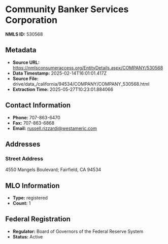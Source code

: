 # Community Banker Services Corporation

**NMLS ID:** 530568

## Metadata
- **Source URL:** https://nmlsconsumeraccess.org/EntityDetails.aspx/COMPANY/530568
- **Data Timestamp:** 2025-02-14T16:01:01.417Z
- **Source File:** drive/data_/california/94534/COMPANY/COMPANY_530568.html
- **Extraction Time:** 2025-05-27T10:23:01.884066

## Contact Information
- **Phone:** 707-863-6470
- **Fax:** 707-863-6868
- **Email:** russell.rizzardi@westameric.com

## Addresses
### Street Address
4550 Mangels Boulevard; Fairfield, CA 94534

## MLO Information
- **Type:** registered
- **Count:** 1

## Federal Registration
- **Regulator:** Board of Governors of the Federal Reserve System
- **Status:** Active
